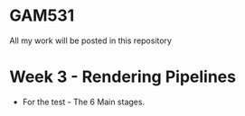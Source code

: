 # GAM531

All my work will be posted in this repository

# Week 3 - Rendering Pipelines

- For the test - The 6 Main stages. 
